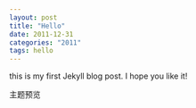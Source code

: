 ```yaml
---
layout: post
title: "Hello"
date: 2011-12-31
categories: "2011"
tags: hello
---
```

this is my first Jekyll blog post. I hope you like it!

主题预览
